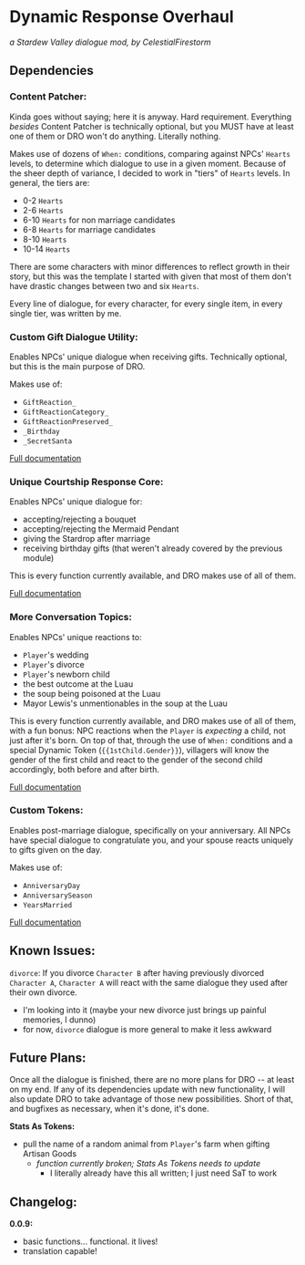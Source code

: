 # Dynamic Response Overhaul
_a Stardew Valley dialogue mod, by CelestialFirestorm_

## Dependencies
### Content Patcher:
Kinda goes without saying; here it is anyway. Hard requirement. Everything _besides_ Content Patcher is technically optional, but you MUST have at least one of them or DRO won't do anything. Literally nothing.

Makes use of dozens of `When:` conditions, comparing against NPCs' `Hearts` levels, to determine which dialogue to use in a given moment. Because of the sheer depth of variance, I decided to work in "tiers" of `Hearts` levels. In general, the tiers are:
  - 0-2 `Hearts`
  - 2-6 `Hearts`
  - 6-10 `Hearts` for non marriage candidates
  - 6-8 `Hearts` for marriage candidates
  - 8-10 `Hearts`
  - 10-14 `Hearts`

There are some characters with minor differences to reflect growth in their story, but this was the template I started with given that most of them don't have drastic changes between two and six `Hearts`.

Every line of dialogue, for every character, for every single item, in every single tier, was written by me.

### Custom Gift Dialogue Utility:
Enables NPCs' unique dialogue when receiving gifts. Technically optional, but this is the main purpose of DRO.

Makes use of:
  - `GiftReaction_`
  - `GiftReactionCategory_`
  - `GiftReactionPreserved_`
  - `_Birthday`
  - `_SecretSanta`

[Full documentation](https://github.com/purrplingcat/StardewMods/tree/master/CustomGiftDialogue#create-gift-reaction-dialogues)

### Unique Courtship Response Core:
Enables NPCs' unique dialogue for:
  - accepting/rejecting a bouquet
  - accepting/rejecting the Mermaid Pendant
  - giving the Stardrop after marriage
  - receiving birthday gifts (that weren't already covered by the previous module)

This is every function currently available, and DRO makes use of all of them.

[Full documentation](https://github.com/MissCoriel/UniqueCourtshipResponseCore/wiki/Explanation-of-Dialog)

### More Conversation Topics:
Enables NPCs' unique reactions to:
  - `Player`'s wedding
  - `Player`'s divorce
  - `Player`'s newborn child
  - the best outcome at the Luau
  - the soup being poisoned at the Luau
  - Mayor Lewis's unmentionables in the soup at the Luau

This is every function currently available, and DRO makes use of all of them, with a fun bonus: NPC reactions when the `Player` is _expecting_ a child, not just after it's born. On top of that, through the use of `When:` conditions and a special Dynamic Token (`{{1stChild.Gender}}`), villagers will know the gender of the first child and react to the gender of the second child accordingly, both before and after birth.

[Full documentation](https://github.com/elizabethcd/MoreConversationTopics/tree/main/docs)

### Custom Tokens:
Enables post-marriage dialogue, specifically on your anniversary. All NPCs have special dialogue to congratulate you, and your spouse reacts uniquely to gifts given on the day.

Makes use of:
  - `AnniversaryDay`
  - `AnniversarySeason`
  - `YearsMarried`

[Full documentation](https://github.com/TheMightyAmondee/CustomTokens/blob/master/README.md)

## Known Issues:
`divorce`: If you divorce `Character B` after having previously divorced `Character A`, `Character A` will react with the same dialogue they used after their own divorce.
  - I'm looking into it (maybe your new divorce just brings up painful memories, I dunno)
  - for now, `divorce` dialogue is more general to make it less awkward

## Future Plans:
Once all the dialogue is finished, there are no more plans for DRO -- at least on my end. If any of its dependencies update with new functionality, I will also update DRO to take advantage of those new possibilities. Short of that, and bugfixes as necessary, when it's done, it's done.

**Stats As Tokens:**
  - pull the name of a random animal from `Player`'s farm when gifting Artisan Goods
    - _function currently broken; Stats As Tokens needs to update_
    	- I literally already have this all written; I just need SaT to work

## Changelog:
<!-- **0.3.0:**
	- Caroline complete

**0.2.0:**
	- Alex complete

**0.1.0:**
  - Abigail complete
-->
**0.0.9:**
  - basic functions... functional. it lives!
  - translation capable!
